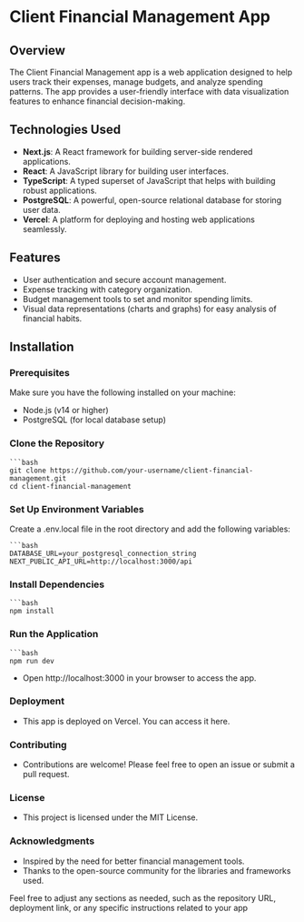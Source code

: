 # Client Financial Management App

## Overview
The Client Financial Management app is a web application designed to help users track their expenses, manage budgets, and analyze spending patterns. The app provides a user-friendly interface with data visualization features to enhance financial decision-making.

## Technologies Used
- **Next.js**: A React framework for building server-side rendered applications.
- **React**: A JavaScript library for building user interfaces.
- **TypeScript**: A typed superset of JavaScript that helps with building robust applications.
- **PostgreSQL**: A powerful, open-source relational database for storing user data.
- **Vercel**: A platform for deploying and hosting web applications seamlessly.

## Features
- User authentication and secure account management.
- Expense tracking with category organization.
- Budget management tools to set and monitor spending limits.
- Visual data representations (charts and graphs) for easy analysis of financial habits.

## Installation

### Prerequisites
Make sure you have the following installed on your machine:
- Node.js (v14 or higher)
- PostgreSQL (for local database setup)

### Clone the Repository
    ```bash
    git clone https://github.com/your-username/client-financial-management.git
    cd client-financial-management

### Set Up Environment Variables
Create a .env.local file in the root directory and add the following variables:

    ```bash
    DATABASE_URL=your_postgresql_connection_string
    NEXT_PUBLIC_API_URL=http://localhost:3000/api

### Install Dependencies
    ```bash
    npm install

### Run the Application
    ```bash
    npm run dev

- Open http://localhost:3000 in your browser to access the app.

### Deployment
- This app is deployed on Vercel. You can access it here.

### Contributing
- Contributions are welcome! Please feel free to open an issue or submit a pull request.

### License
- This project is licensed under the MIT License.

### Acknowledgments
- Inspired by the need for better financial management tools.
- Thanks to the open-source community for the libraries and frameworks used.

Feel free to adjust any sections as needed, such as the repository URL, deployment link, or any specific instructions related to your app
